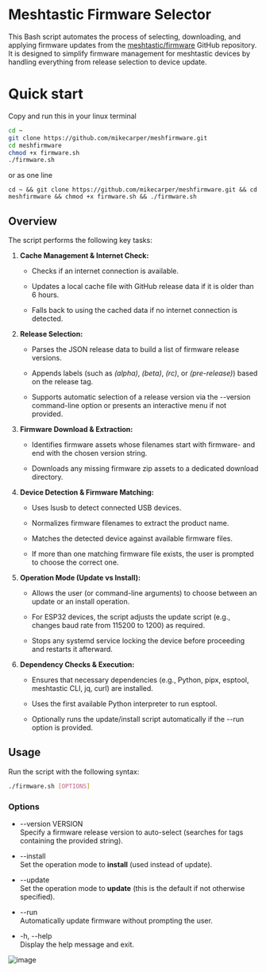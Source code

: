 # Meshtastic Firmware Selector
This Bash script automates the process of selecting, downloading, and applying firmware updates from the [meshtastic/firmware](https://github.com/meshtastic/firmware) GitHub repository. It is designed to simplify firmware management for meshtastic devices by handling everything from release selection to device update.

# Quick start
Copy and run this in your linux terminal 
```bash
cd ~
git clone https://github.com/mikecarper/meshfirmware.git
cd meshfirmware
chmod +x firmware.sh
./firmware.sh
```
or as one line
```
cd ~ && git clone https://github.com/mikecarper/meshfirmware.git && cd meshfirmware && chmod +x firmware.sh && ./firmware.sh
```


Overview
--------

The script performs the following key tasks:

1.  **Cache Management & Internet Check:**
    
    *   Checks if an internet connection is available.
        
    *   Updates a local cache file with GitHub release data if it is older than 6 hours.
        
    *   Falls back to using the cached data if no internet connection is detected.
        
2.  **Release Selection:**
    
    *   Parses the JSON release data to build a list of firmware release versions.
        
    *   Appends labels (such as _(alpha)_, _(beta)_, _(rc)_, or _(pre-release)_) based on the release tag.
        
    *   Supports automatic selection of a release version via the --version command-line option or presents an interactive menu if not provided.
        
3.  **Firmware Download & Extraction:**
    
    *   Identifies firmware assets whose filenames start with firmware- and end with the chosen version string.
        
    *   Downloads any missing firmware zip assets to a dedicated download directory.
        
        
4.  **Device Detection & Firmware Matching:**
    
    *   Uses lsusb to detect connected USB devices.
        
    *   Normalizes firmware filenames to extract the product name.
        
    *   Matches the detected device against available firmware files.
        
    *   If more than one matching firmware file exists, the user is prompted to choose the correct one.
        
5.  **Operation Mode (Update vs Install):**
    
    *   Allows the user (or command-line arguments) to choose between an update or an install operation.
        
    *   For ESP32 devices, the script adjusts the update script (e.g., changes baud rate from 115200 to 1200) as required.
        
    *   Stops any systemd service locking the device before proceeding and restarts it afterward.
        
6.  **Dependency Checks & Execution:**
    
    *   Ensures that necessary dependencies (e.g., Python, pipx, esptool, meshtastic CLI, jq, curl) are installed.
        
    *   Uses the first available Python interpreter to run esptool.
        
    *   Optionally runs the update/install script automatically if the --run option is provided.
        

Usage
-----

Run the script with the following syntax:

```bash
./firmware.sh [OPTIONS]   
```

### Options

*   \--version VERSION  
    Specify a firmware release version to auto-select (searches for tags containing the provided string).
    
*   \--install  
    Set the operation mode to **install** (used instead of update).
    
*   \--update  
    Set the operation mode to **update** (this is the default if not otherwise specified).
    
*   \--run  
    Automatically update firmware without prompting the user.
    
*   \-h, --help  
    Display the help message and exit.
    
![image](https://github.com/user-attachments/assets/2d19acfc-ea3b-45ae-8051-fcf604a3c8ae)


